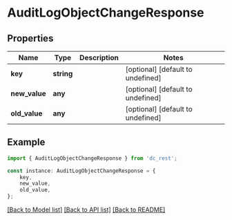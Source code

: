 # AuditLogObjectChangeResponse


## Properties

Name | Type | Description | Notes
------------ | ------------- | ------------- | -------------
**key** | **string** |  | [optional] [default to undefined]
**new_value** | **any** |  | [optional] [default to undefined]
**old_value** | **any** |  | [optional] [default to undefined]

## Example

```typescript
import { AuditLogObjectChangeResponse } from 'dc_rest';

const instance: AuditLogObjectChangeResponse = {
    key,
    new_value,
    old_value,
};
```

[[Back to Model list]](../README.md#documentation-for-models) [[Back to API list]](../README.md#documentation-for-api-endpoints) [[Back to README]](../README.md)
